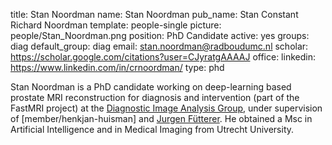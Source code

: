 title: Stan Noordman
name: Stan Noordman
pub_name: Stan Constant Richard Noordman
template: people-single
picture: people/Stan_Noordman.png
position: PhD Candidate
active: yes 
groups: diag
default_group: diag
email: stan.noordman@radboudumc.nl
scholar: https://scholar.google.com/citations?user=CJyratgAAAAJ
office: 
linkedin: https://www.linkedin.com/in/crnoordman/
type: phd

Stan Noordman is a PhD candidate working on deep-learning based prostate MRI reconstruction for diagnosis and intervention (part of the FastMRI project) at the [Diagnostic Image Analysis Group](https://www.diagnijmegen.nl/), under supervision of [member/henkjan-huisman] and [Jurgen Fütterer](http://magic.radboudimaging.nl/index.php/Person?name=Jurgen_F%C3%BCtterer). He obtained a Msc in Artificial Intelligence and in Medical Imaging from Utrecht University.
